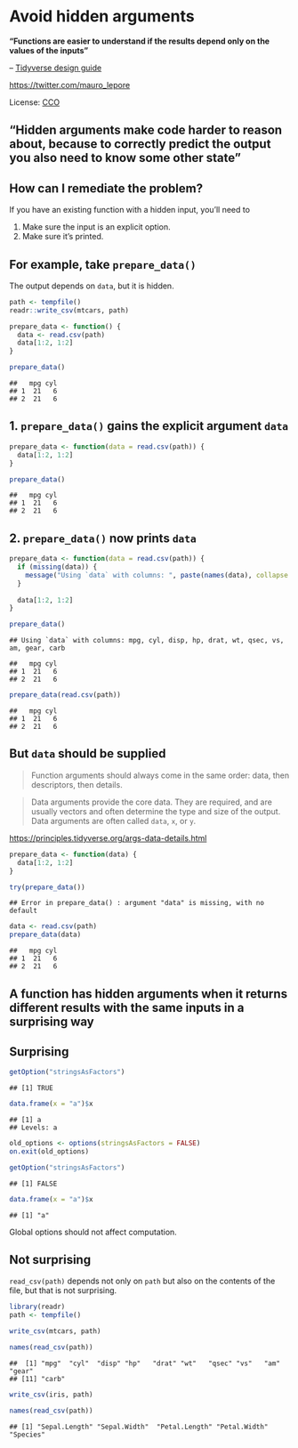 
# Avoid hidden arguments

**“Functions are easier to understand if the results depend only on the
values of the inputs”**

– [Tidyverse design
guide](https://principles.tidyverse.org/args-hidden.html)

<https://twitter.com/mauro_lepore>

License: [CCO](https://creativecommons.org/choose/zero/?lang=es)

## “Hidden arguments make code harder to reason about, because to correctly predict the output you also need to know some other state”

## How can I remediate the problem?

If you have an existing function with a hidden input, you’ll need to

1.  Make sure the input is an explicit option.
2.  Make sure it’s printed.

## For example, take `prepare_data()`

The output depends on `data`, but it is hidden.

``` r
path <- tempfile()
readr::write_csv(mtcars, path)

prepare_data <- function() {
  data <- read.csv(path)
  data[1:2, 1:2]
}

prepare_data()
```

    ##   mpg cyl
    ## 1  21   6
    ## 2  21   6

## 1\. `prepare_data()` gains the explicit argument `data`

``` r
prepare_data <- function(data = read.csv(path)) {
  data[1:2, 1:2]
}

prepare_data()
```

    ##   mpg cyl
    ## 1  21   6
    ## 2  21   6

## 2\. `prepare_data()` now prints `data`

``` r
prepare_data <- function(data = read.csv(path)) {
  if (missing(data)) {
    message("Using `data` with columns: ", paste(names(data), collapse = ", "))
  }
  
  data[1:2, 1:2]
}

prepare_data()
```

    ## Using `data` with columns: mpg, cyl, disp, hp, drat, wt, qsec, vs, am, gear, carb

    ##   mpg cyl
    ## 1  21   6
    ## 2  21   6

``` r
prepare_data(read.csv(path))
```

    ##   mpg cyl
    ## 1  21   6
    ## 2  21   6

## But `data` should be supplied

> Function arguments should always come in the same order: data, then
> descriptors, then details.

> Data arguments provide the core data. They are required, and are
> usually vectors and often determine the type and size of the output.
> Data arguments are often called `data`, `x`, or `y`.

<https://principles.tidyverse.org/args-data-details.html>

``` r
prepare_data <- function(data) {
  data[1:2, 1:2]
}

try(prepare_data())
```

    ## Error in prepare_data() : argument "data" is missing, with no default

``` r
data <- read.csv(path)
prepare_data(data)
```

    ##   mpg cyl
    ## 1  21   6
    ## 2  21   6

## A function has hidden arguments when it returns different results with the same inputs in a surprising way

## Surprising

``` r
getOption("stringsAsFactors")
```

    ## [1] TRUE

``` r
data.frame(x = "a")$x
```

    ## [1] a
    ## Levels: a

``` r
old_options <- options(stringsAsFactors = FALSE)
on.exit(old_options)

getOption("stringsAsFactors")
```

    ## [1] FALSE

``` r
data.frame(x = "a")$x
```

    ## [1] "a"

Global options should not affect computation.

## Not surprising

`read_csv(path)` depends not only on `path` but also on the contents of
the file, but that is not surprising.

``` r
library(readr)
path <- tempfile()

write_csv(mtcars, path)

names(read_csv(path))
```

    ##  [1] "mpg"  "cyl"  "disp" "hp"   "drat" "wt"   "qsec" "vs"   "am"   "gear"
    ## [11] "carb"

``` r
write_csv(iris, path)

names(read_csv(path))
```

    ## [1] "Sepal.Length" "Sepal.Width"  "Petal.Length" "Petal.Width"  "Species"
